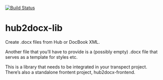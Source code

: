 [![Build Status](https://travis-ci.org/transpect/hub2docx-lib.svg?branch=master)](https://travis-ci.org/transpect/hub2docx-lib)

# hub2docx-lib

Create .docx files from Hub or DocBook XML. 

Another file that you’ll have to provide is a (possibly empty) .docx file that serves as a template for styles etc.

This is a library that needs to be integrated in your transpect project. There’s also a standalone frontent project, hub2docx-frontend.
